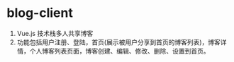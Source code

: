 # blog-client

1. Vue.js 技术栈多人共享博客
2. 功能包括用户注册、登陆，首页(展示被用户分享到首页的博客列表)，博客详情，个人博客列表页面，博客创建、编辑、修改、删除、设置到首页。
